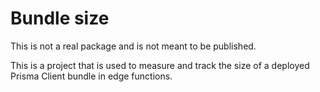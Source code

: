 # Bundle size

This is not a real package and is not meant to be published.

This is a project that is used to measure and track the size of a deployed Prisma Client bundle in edge functions.
